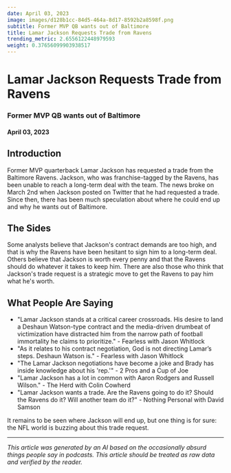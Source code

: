 ```yaml
---
date: April 03, 2023
image: images/d128b1cc-84d5-464a-8d17-8592b2a8598f.png
subtitle: Former MVP QB wants out of Baltimore
title: Lamar Jackson Requests Trade from Ravens
trending_metric: 2.6556122448979593
weight: 0.37656099903938517
---
```

# Lamar Jackson Requests Trade from Ravens
### Former MVP QB wants out of Baltimore
#### April 03, 2023

## Introduction
Former MVP quarterback Lamar Jackson has requested a trade from the Baltimore Ravens. Jackson, who was franchise-tagged by the Ravens, has been unable to reach a long-term deal with the team. The news broke on March 2nd when Jackson posted on Twitter that he had requested a trade. Since then, there has been much speculation about where he could end up and why he wants out of Baltimore.

## The Sides
Some analysts believe that Jackson's contract demands are too high, and that is why the Ravens have been hesitant to sign him to a long-term deal. Others believe that Jackson is worth every penny and that the Ravens should do whatever it takes to keep him. There are also those who think that Jackson's trade request is a strategic move to get the Ravens to pay him what he's worth.

## What People Are Saying
- "Lamar Jackson stands at a critical career crossroads. His desire to land a Deshaun Watson-type contract and the media-driven drumbeat of victimization have distracted him from the narrow path of football immortality he claims to prioritize." - Fearless with Jason Whitlock
- "As it relates to his contract negotiation, God is not directing Lamar’s steps. Deshaun Watson is." - Fearless with Jason Whitlock
- "The Lamar Jackson negotiations have become a joke and Brady has inside knowledge about his 'rep.'" - 2 Pros and a Cup of Joe
- "Lamar Jackson has a lot in common with Aaron Rodgers and Russell Wilson." - The Herd with Colin Cowherd
- "Lamar Jackson wants a trade. Are the Ravens going to do it? Should the Ravens do it? Will another team do it?" - Nothing Personal with David Samson

It remains to be seen where Jackson will end up, but one thing is for sure: the NFL world is buzzing about this trade request.

 --- 

*This article was generated by an AI based on the occasionally absurd things people say in podcasts. This article should be treated as raw data and verified by the reader.*